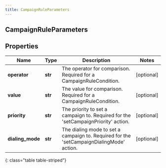 ```yaml
---
title: CampaignRuleParameters
---
```

## CampaignRuleParameters

## Properties

|Name | Type | Description | Notes|
|------------ | ------------- | ------------- | -------------|
| **operator** | **str** | The operator for comparison. Required for a CampaignRuleCondition. | [optional] |
| **value** | **str** | The value for comparison. Required for a CampaignRuleCondition. | [optional] |
| **priority** | **str** | The priority to set a campaign to. Required for the &#39;setCampaignPriority&#39; action. | [optional] |
| **dialing_mode** | **str** | The dialing mode to set a campaign to. Required for the &#39;setCampaignDialingMode&#39; action. | [optional] |
{: class="table table-striped"}


